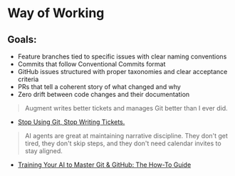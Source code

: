 # Way of Working

## Goals:

- Feature branches tied to specific issues with clear naming conventions
- Commits that follow Conventional Commits format
- GitHub issues structured with proper taxonomies and clear acceptance criteria
- PRs that tell a coherent story of what changed and why
- Zero drift between code changes and their documentation

> Augment writes better tickets and manages Git better than I ever did.

- [Stop Using Git, Stop Writing Tickets.](https://hyperdev.substack.com/p/stop-using-git-stop-writing-tickets)

> AI agents are great at maintaining narrative discipline. They don't get tired, they don't skip steps, and they don't need calendar invites to stay aligned.

- [Training Your AI to Master Git & GitHub: The How-To Guide](https://hyperdev.matsuoka.com/p/how-i-trained-augment-code-to-run)
